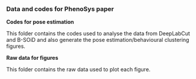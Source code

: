 ### Data and codes for PhenoSys paper

__Codes for pose estimation__

This folder contains the codes used to analyse the data from DeepLabCut and B-SOiD and also generate the pose estimation/behavioural clustering figures.

__Raw data for figures__

This folder contains the raw data used to plot each figure.
